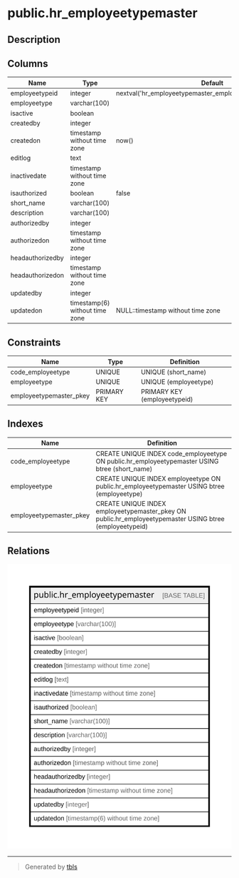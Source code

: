 # public.hr_employeetypemaster

## Description

## Columns

| Name | Type | Default | Nullable | Children | Parents | Comment |
| ---- | ---- | ------- | -------- | -------- | ------- | ------- |
| employeetypeid | integer | nextval('hr_employeetypemaster_employeetypeid_seq'::regclass) | false |  |  |  |
| employeetype | varchar(100) |  | true |  |  |  |
| isactive | boolean |  | true |  |  |  |
| createdby | integer |  | true |  |  |  |
| createdon | timestamp without time zone | now() | true |  |  |  |
| editlog | text |  | true |  |  |  |
| inactivedate | timestamp without time zone |  | true |  |  |  |
| isauthorized | boolean | false | true |  |  |  |
| short_name | varchar(100) |  | true |  |  |  |
| description | varchar(100) |  | true |  |  |  |
| authorizedby | integer |  | true |  |  |  |
| authorizedon | timestamp without time zone |  | true |  |  |  |
| headauthorizedby | integer |  | true |  |  |  |
| headauthorizedon | timestamp without time zone |  | true |  |  |  |
| updatedby | integer |  | true |  |  |  |
| updatedon | timestamp(6) without time zone | NULL::timestamp without time zone | true |  |  |  |

## Constraints

| Name | Type | Definition |
| ---- | ---- | ---------- |
| code_employeetype | UNIQUE | UNIQUE (short_name) |
| employeetype | UNIQUE | UNIQUE (employeetype) |
| employeetypemaster_pkey | PRIMARY KEY | PRIMARY KEY (employeetypeid) |

## Indexes

| Name | Definition |
| ---- | ---------- |
| code_employeetype | CREATE UNIQUE INDEX code_employeetype ON public.hr_employeetypemaster USING btree (short_name) |
| employeetype | CREATE UNIQUE INDEX employeetype ON public.hr_employeetypemaster USING btree (employeetype) |
| employeetypemaster_pkey | CREATE UNIQUE INDEX employeetypemaster_pkey ON public.hr_employeetypemaster USING btree (employeetypeid) |

## Relations

![er](public.hr_employeetypemaster.svg)

---

> Generated by [tbls](https://github.com/k1LoW/tbls)
